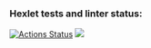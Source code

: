 ### Hexlet tests and linter status:
[![Actions Status](https://github.com/d33sf0me/frontend-project-lvl1/workflows/hexlet-check/badge.svg)](https://github.com/d33sf0me/frontend-project-lvl1/actions)
<a href="https://codeclimate.com/github/codeclimate/codeclimate/maintainability"><img src="https://api.codeclimate.com/v1/badges/a99a88d28ad37a79dbf6/maintainability" /></a>